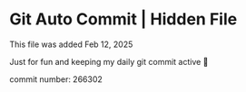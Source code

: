# Git Auto Commit | Hidden File

This file was added Feb 12, 2025

Just for fun and keeping my daily git commit active 🤪

commit number: 266302
